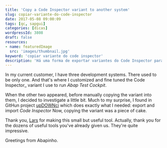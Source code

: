 ```yaml
---
title: 'Copy a Code Inspector variant to another system'
slug: copiar-variante-do-code-inspector
date: 2017-05-08 09:00:09
tags: [qc, sapgui]
categories: [dicas]
wordpressId: 3808
draft: false
resources:
- name: featuredImage
  src: 'images/thumbnail.jpg'
keyword: 'copiar variante do code inspector'
description: 'Há uma forma de exportar variantes do Code Inspector para as poder importar noutro sistema. Aprende neste artigo como se faz.'
---
```

In my current customer, I have three development systems. There used to be only one. And that's where I customized and fine tuned the Code Inspector_ variant I use to run _Abap Test Cockpit_.

When the other two appeared, before manually copying the variant into them, I decided to investigate a little bit. Much to my surprise, I found in GitHun project [upDOWNci][1] which does exactly what I needed: export and import _Code Inspector_
Now, copying the variant was a piece of cake.

Thank you, [Lars][2] for making this small but useful tool. Actually, thank you for the dozens of useful tools you've already given us. They're quite impressive.

Greetings from Abapinho.

   [1]: https://github.com/larshp/upDOWNci
   [2]: https://github.com/larshp
